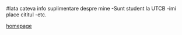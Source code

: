 #Iata cateva info suplimentare despre mine
-Sunt student la UTCB
-imi place cititul
-etc.


[homepage](index.md)
